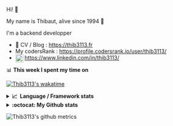 Hi! 👋

My name is Thibaut, alive since 1994 🍷

I'm a backend developper

-   📝 CV / Blog : https://thib3113.fr
-   My codersRank : https://profile.codersrank.io/user/thib3113/
-   <a href="https://www.linkedin.com/in/thib3113/"><img align="left" alt="Thib3113's Linkedin" width="21px" src="https://raw.githubusercontent.com/peterthehan/peterthehan/master/assets/linkedin.svg" /></a> https://www.linkedin.com/in/thib3113/

📊 **This week I spent my time on**

[![Thib3113's wakatime](https://github-readme-stats.vercel.app/api/wakatime?username=thib3113&layout=default&theme=dracula&langs_count=6&hide_title=true&hide_border=true)](https://wakatime.com/@thib3113)

<details>
  <summary><b>📈&nbsp;&nbsp;Language&nbsp;/&nbsp;Framework stats</b></summary>
  <br/>  
  <a href='https://profile.codersrank.io/user/thib3113/'>
  <img src='http://cr-skills-chart-widget.azurewebsites.net/api/api?username=thib3113&padding=30&skills=php,batchfile,javascript,less,mysql,reactjs,scss,shell,typescript,vue'>
  </a>
</details>

<details>
  <summary><b>:octocat: My Github stats</b></summary>
  <br/>  
  
  <img src="https://github-readme-stats.vercel.app/api?username=thib3113&theme=dracula&show_icons=true&" alt="Thib3113's GitHub stats" />

<!--START_SECTION:activity-->

1. 🎉 Merged PR [#616](https://github.com/thib3113/unifi-client/pull/616) in [thib3113/unifi-client](https://github.com/thib3113/unifi-client)
2. 🎉 Merged PR [#608](https://github.com/thib3113/unifi-client/pull/608) in [thib3113/unifi-client](https://github.com/thib3113/unifi-client)
3. 🎉 Merged PR [#607](https://github.com/thib3113/unifi-client/pull/607) in [thib3113/unifi-client](https://github.com/thib3113/unifi-client)
4. 🎉 Merged PR [#612](https://github.com/thib3113/unifi-client/pull/612) in [thib3113/unifi-client](https://github.com/thib3113/unifi-client)
5. 🎉 Merged PR [#606](https://github.com/thib3113/unifi-client/pull/606) in [thib3113/unifi-client](https://github.com/thib3113/unifi-client)
 <!--END_SECTION:activity-->

</details>

![Thib3113's github metrics](https://gist.githubusercontent.com/thib3113/83a96e16f8bca103f1b0e376186c66ec/raw/github-metrics.svg)
